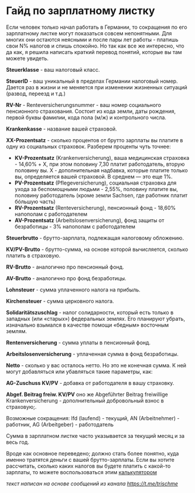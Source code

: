# Гайд по зарплатному листку

Если человек только начал работать в Германии, то сокращения по его зарплатному листке могут показаться совсем непонятными. Для многих они остаются неясными и после пары лет работы - платишь свои N% налогов и спишь спокойно. Но так как все же интересно, что да как, я решила написать краткий перевод понятий, которые вы там можете увидеть.

**Steuerklasse** - ваш налоговый класс.

**SteuerID** - ваш уникальный в пределах Германии налоговый номер. Дается раз в жизни и не меняется при изменении жизненных ситуаций (развод, переезд и т.д.)

**RV-Nr** - Renteversicherungsnummer - ваш номер социального пенсионного страхования. Состоит из кода земли, даты рождения, первой буквы фамилии, кода пола (м/ж) и контрольного числа.

**Krankenkasse** - название вашей страховой.


**XX-Prozentsatz** - сколько процентов от брутто зарплаты вы платите в одну из социальных страховок. Разберем проценты чуть точнее:

* **KV-Prozentsatz** (Krankenversicherung), ваша медицинская страховка - 14,60% + X, при этом половину 7,30 платит работодатель, вторую половину вы. X - дополнительная надбавка, которые платите только вы, определяется вашей страховой. В среднем — это еще 1%.
* **PV-Prozentsatz** (Pflegeversicherung), социальная страховка для ухода за беспомощными людьми - 2,55%, половину платите вы, половину работодатель (кроме земли Sachsen, где работник платит бóльшую часть)
* **RV-Prozentsatz** (Renteversicherung), пенсионный фонд - 18,60% напополам с работодателем
* **AV-Prozentsatz** (Arbeitslosenversicherung), фонд защиты от безработицы - 3% напополам с работодателем


**Steuerbrutto** - брутто-зарплата, подлежащая налоговому обложению.

**KV/PV-Brutto** - брутто-сумма, на основе которой вычисляется, сколько платить в страховую.

**RV-Brutto** - аналогично про пенсионный фонд.

**AV-Brutto** - аналогично про фонд безработицы.

**Lohnsteuer** - сумма уплаченного налога на прибыль.

**Kirchensteuer** - сумма церковного налога.

**Solidaritätszuschlag** - налог солидарности, который есть только в западных (или «старых») федеральных землях. Его планируют убрать, изначально взымался в качестве помощи «бедным» восточным землям.

**Rentenversicherung** - сумма уплаты в пенсионный фонд.

**Arbeitslosenversicherung** - уплаченная сумма в фонд безработицы.

**Netto** - сколько у вас осталось нетто. Но это не конечная сумма. К ней могут добавляться или убавляться такие параметры, как:

**AG-Zuschuss KV/PV** - добавка от работодателя в вашу страховку.

**Abgef. Beitrag freiw. KV/PV** оно же Abgeführter Beitrag freiwillige Krankenversicherung - дополнительный добровольный взнос в страховую;.


Возможные сокращения: lfd (laufend) - текущий, AN (Arbeitnehmer) - работник, AG (Arbeitgeber) - работодатель

Сумма в зарплатном листке часто указывается за текущий месяц и за весь год.

Вроде как основное переведено; должно стать более понятно, куда именно тратятся деньги с вашей брутто-зарплаты.
Если вы хотите рассчитать, сколько каких налогов вы будете платить с какой-то зарплаты, то можете воспользоваться этим [калькулятором](https://brutto-netto-rechner.info/)

_текст написан на основе сообщений из канала https://t.me/trischme_
